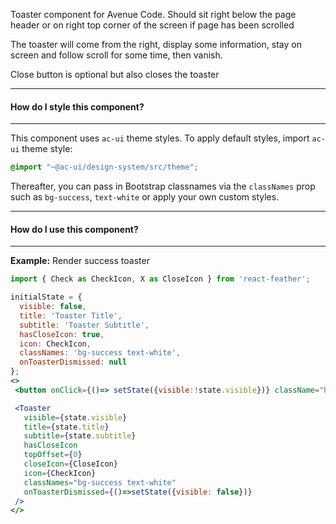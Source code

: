 Toaster component for Avenue Code.
Should sit right below the page header or
on right top corner of the screen if page has been scrolled

The toaster will come from the right, display some information,
stay on screen and follow scroll for some time, then vanish.

Close button is optional but also closes the toaster

___
#### **How do I style this component?**
___
This component uses `ac-ui` theme styles.
To apply default styles, import `ac-ui` theme style:
```scss
@import "~@ac-ui/design-system/src/theme";
```
  
Thereafter, you can pass in Bootstrap classnames via the `classNames` prop such as `bg-success`,
`text-white` or apply your own custom styles.
___
#### **How do I use this component?**
___
**Example:** Render success toaster
```jsx
import { Check as CheckIcon, X as CloseIcon } from 'react-feather';

initialState = {
  visible: false,
  title: 'Toaster Title',
  subtitle: 'Toaster Subtitle',
  hasCloseIcon: true,
  icon: CheckIcon,
  classNames: 'bg-success text-white',
  onToasterDismissed: null
};
<>
 <button onClick={()=> setState({visible:!state.visible})} className="btn btn-primary">Show Toaster</button>

 <Toaster 
   visible={state.visible}
   title={state.title}
   subtitle={state.subtitle}
   hasCloseIcon
   topOffset={0}
   closeIcon={CloseIcon}
   icon={CheckIcon}
   classNames="bg-success text-white"
   onToasterDismissed={()=>setState({visible: false})}
 />
</>
```
